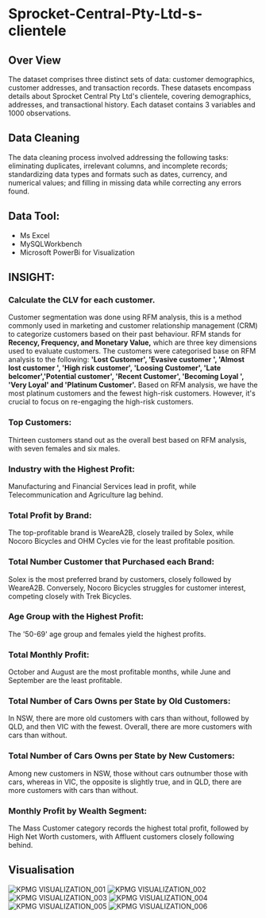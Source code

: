 # Sprocket-Central-Pty-Ltd-s-clientele
##  Over View 
The dataset comprises three distinct sets of data: customer demographics, customer addresses, and transaction records. These datasets encompass details about Sprocket Central Pty Ltd's clientele, covering demographics, addresses, and transactional history. Each dataset contains 3 variables and 1000 observations.
##  Data Cleaning 
The data cleaning process involved addressing the following tasks: eliminating duplicates, irrelevant columns, and incomplete records; standardizing data types and formats such as dates, currency, and numerical values; and filling in missing data while correcting any errors found.
##  Data Tool:
-  Ms Excel
-  MySQLWorkbench
-  Microsoft PowerBi for Visualization
##  INSIGHT:
###  Calculate the CLV for each customer.
Customer segmentation was done using RFM analysis, this is a method commonly used in marketing and customer relationship management (CRM) to categorize customers based on their past behaviour. RFM stands for **Recency, Frequency, and Monetary Value,** which are three key dimensions used to evaluate customers.
The customers were categorised base on RFM analysis  to the following: **'Lost Customer', 'Evasive customer ',  'Almost lost customer ', 'High risk customer', 'Loosing Customer', 'Late belcomer','Potential customer', 'Recent Customer', 'Becoming Loyal ', 'Very Loyal' and 'Platinum Customer'.**
Based on RFM analysis, we have the most platinum customers and the fewest high-risk customers. However, it's crucial to focus on re-engaging the high-risk customers.
###  Top Customers:
Thirteen customers stand out as the overall best based on RFM analysis, with seven females and six males.
###  Industry with the Highest Profit:
Manufacturing and Financial Services lead in profit, while Telecommunication and Agriculture lag behind.
###  Total Profit by Brand:
The top-profitable brand is WeareA2B, closely trailed by Solex, while Nocoro Bicycles and OHM Cycles vie for the least profitable position.
###  Total Number Customer that Purchased each Brand:
Solex is the most preferred brand by customers, closely followed by WeareA2B. Conversely, Nocoro Bicycles struggles for customer interest, competing closely with Trek Bicycles.
###  Age Group with the Highest Profit:
The '50-69' age group and females yield the highest profits.
###  Total Monthly Profit:
October and August are the most profitable months, while June and September are the least profitable.
###  Total Number of Cars Owns per State by Old Customers:
In NSW, there are more old customers with cars than without, followed by QLD, and then VIC with the fewest. Overall, there are more customers with cars than without.
###  Total Number of Cars Owns per State by New Customers:
Among new customers in NSW, those without cars outnumber those with cars, whereas in VIC, the opposite is slightly true, and in QLD, there are more customers with cars than without.
###  Monthly Profit by Wealth Segment:
The Mass Customer category records the highest total profit, followed by High Net Worth customers, with Affluent customers closely following behind.
##  Visualisation
![KPMG VISUALIZATION_001](https://github.com/oluwasholacharles/Sprocket-Central-Pty-Ltd-s-clientele/assets/98488447/130a1772-2043-4820-b907-af36d991a023)
![KPMG VISUALIZATION_002](https://github.com/oluwasholacharles/Sprocket-Central-Pty-Ltd-s-clientele/assets/98488447/83b4d201-9ec9-428e-8b5d-c017324e7992)
![KPMG VISUALIZATION_003](https://github.com/oluwasholacharles/Sprocket-Central-Pty-Ltd-s-clientele/assets/98488447/1fa902ba-e7f5-4206-aaf1-ecb6e3061b09)
![KPMG VISUALIZATION_004](https://github.com/oluwasholacharles/Sprocket-Central-Pty-Ltd-s-clientele/assets/98488447/945088a7-573e-4d2f-a0b3-970a24df7063)
![KPMG VISUALIZATION_005](https://github.com/oluwasholacharles/Sprocket-Central-Pty-Ltd-s-clientele/assets/98488447/7800d37b-1aa0-42b4-8457-8591ddfbb6c3)
![KPMG VISUALIZATION_006](https://github.com/oluwasholacharles/Sprocket-Central-Pty-Ltd-s-clientele/assets/98488447/e4b6b3c6-b844-4c5b-8e4c-ce9774cfb4bf)







